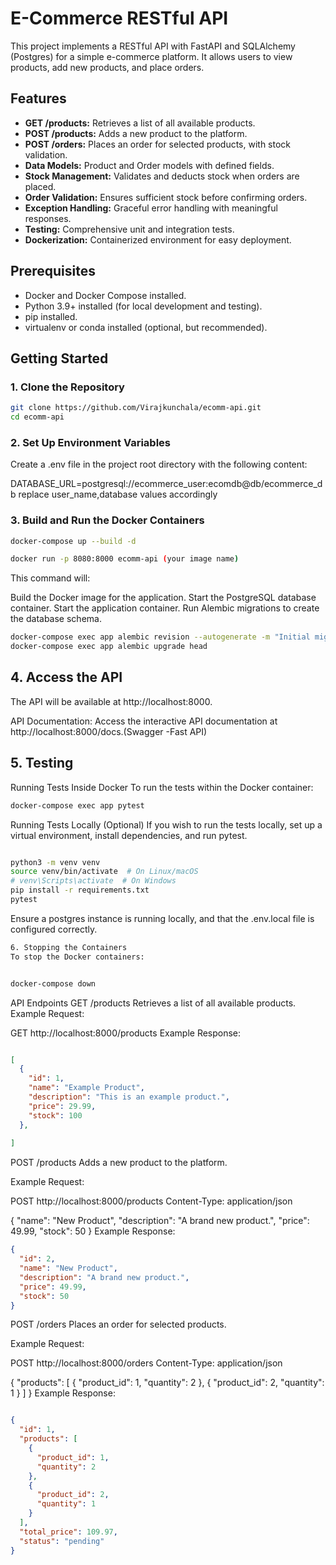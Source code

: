 # E-Commerce RESTful API

This project implements a RESTful API with FastAPI and SQLAlchemy (Postgres) for a simple e-commerce platform. It allows users to view products, add new products, and place orders.

## Features

- **GET /products:** Retrieves a list of all available products.
- **POST /products:** Adds a new product to the platform.
- **POST /orders:** Places an order for selected products, with stock validation.
- **Data Models:** Product and Order models with defined fields.
- **Stock Management:** Validates and deducts stock when orders are placed.
- **Order Validation:** Ensures sufficient stock before confirming orders.
- **Exception Handling:** Graceful error handling with meaningful responses.
- **Testing:** Comprehensive unit and integration tests.
- **Dockerization:** Containerized environment for easy deployment.

## Prerequisites

- Docker and Docker Compose installed.
- Python 3.9+ installed (for local development and testing).
- pip installed.
- virtualenv or conda installed (optional, but recommended).

## Getting Started

### 1. Clone the Repository

```bash
git clone https://github.com/Virajkunchala/ecomm-api.git
cd ecomm-api
```

### 2. Set Up Environment Variables
Create a .env file in the project root directory with the following content:

DATABASE_URL=postgresql://ecommerce_user:ecomdb@db/ecommerce_db
replace user_name,database values accordingly
### 3. Build and Run the Docker Containers
```bash
docker-compose up --build -d
```
```bash
docker run -p 8080:8000 ecomm-api (your image name)
```
This command will:

Build the Docker image for the application.
Start the PostgreSQL database container.
Start the application container.
Run Alembic migrations to create the database schema.
```bash
docker-compose exec app alembic revision --autogenerate -m "Initial migration: Create tables"
docker-compose exec app alembic upgrade head
```
## 4. Access the API
The API will be available at http://localhost:8000.

API Documentation: Access the interactive API documentation at http://localhost:8000/docs.(Swagger -Fast API)
## 5. Testing
Running Tests Inside Docker
To run the tests within the Docker container:
```bash
docker-compose exec app pytest
```

Running Tests Locally (Optional)
If you wish to run the tests locally, set up a virtual environment, install dependencies, and run pytest.

```bash

python3 -m venv venv
source venv/bin/activate  # On Linux/macOS
# venv\Scripts\activate  # On Windows
pip install -r requirements.txt
pytest

```

Ensure a postgres instance is running locally, and that the .env.local file is configured correctly.

```bash
6. Stopping the Containers
To stop the Docker containers:
```
```bash

docker-compose down

```
API Endpoints
GET /products
Retrieves a list of all available products.
Example Request:

GET http://localhost:8000/products
Example Response:

```JSON

[
  {
    "id": 1,
    "name": "Example Product",
    "description": "This is an example product.",
    "price": 29.99,
    "stock": 100
  },
 
]
```
POST /products
Adds a new product to the platform.

Example Request:

POST http://localhost:8000/products
Content-Type: application/json

{
  "name": "New Product",
  "description": "A brand new product.",
  "price": 49.99,
  "stock": 50
}
Example Response:
```json
{
  "id": 2,
  "name": "New Product",
  "description": "A brand new product.",
  "price": 49.99,
  "stock": 50
}
```
POST /orders
Places an order for selected products.

Example Request:

POST http://localhost:8000/orders
Content-Type: application/json

{
  "products": [
    {
      "product_id": 1,
      "quantity": 2
    },
    {
      "product_id": 2,
      "quantity": 1
    }
  ]
}
Example Response:
```JSON

{
  "id": 1,
  "products": [
    {
      "product_id": 1,
      "quantity": 2
    },
    {
      "product_id": 2,
      "quantity": 1
    }
  ],
  "total_price": 109.97,
  "status": "pending"
}
```